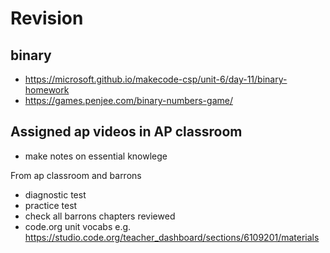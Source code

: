 # Revision

## binary
- https://microsoft.github.io/makecode-csp/unit-6/day-11/binary-homework
- https://games.penjee.com/binary-numbers-game/



## Assigned ap videos in AP classroom
+ make notes on essential knowlege

From ap classroom and barrons
- diagnostic test
- practice test 
- check all barrons chapters reviewed
- code.org unit vocabs e.g.  https://studio.code.org/teacher_dashboard/sections/6109201/materials
